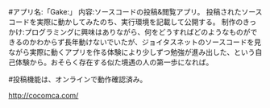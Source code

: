 #アプリ名:「Gake:」
内容:ソースコードの投稿&閲覧アプリ。
投稿されたソースコードを実際に動かしてみたのち、実行環境を記載して公開する。 
制作のきっかけ:プログラミングに興味はありながら、何をどうすればどのようなものができるのかわからず長年動けないでいたが、ジョイタスネットのソースコードを見ながら実際に動くアプリを作る体験により少しずつ勉強が進み出した、という自己体験から。おそらく存在する似た境遇の人の第一歩になれば。

#投稿機能は、オンラインで動作確認済み。

http://cocomca.com/


